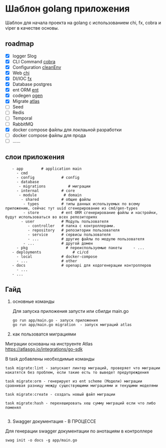 # Шаблон golang приложения

Шаблон для начала проекта на golang с использованием chi, fx, cobra и viper в качестве основы.

## roadmap

- [X] logger Slog
- [X] CLI Command [cobra](https://github.com/spf13/cobra)
- [X] Configuration [cleanEnv](https://github.com/ilyakaznacheev/cleanenv)
- [X] Web [chi](https://github.com/go-chi/chi/)
- [X] DI/IOC [fx](https://github.com/uber-go/fx)
- [X] Database postgres
- [X] ent ORM [ent](https://entgo.io/)
- [x] codegen [ogen](https://github.com/ogen-go/ogen)
- [X] Migrate [atlas](https://atlasgo.io/integrations/go-sdk)
- [ ] Seed  
- [ ] Redis
- [ ] Temporal
- [ ] RabbitMQ
- [x] docker compose файлы для локлаьной разработки
- [ ] docker compose файлы для прода
- [ ] ......

## слои приложения

```shell
   - app        # application main
     - cmd
     - config            # config
     - database
      - migrations          # миграции
     - internal          # core 
      - module            # domain 
       - shared          # общие файлы
        - types          # типы данных используемых по всему приложению, сейчас тут uuid сгенерирование из cmd/gen-types
        - store          # ent ORM сгенерирование файлы и настройки, будут использоваться во всех репозиториях
       - user            # Модуль пользователя 
          - controller   # папка с контроллерами. 
          - repository   # репозитории пользователя 
          - service      # сервисы пользователя 
          - ...          # другие файлы по модулю пользователя 
        - ...            # другой домен
     - pkg                 # переиспользуемые пакеты     - ... 
   - deployments              # ci/cd
     - local             # docker-compose
     - ...               # other     
   - docs                # openapi для кодогенерации контроллеров
     - ... 
   - ...
```

## Гайд

1. основные команды

   Для запуска приложения запусти или сбилди main.go
   ```
   go run app/main.go - запуск приложения
   go run app/main.go migration  - запуск миграций atlas
    ```
      

2. как пользоватся миграциями

Миграции основаны на инструенте Atlas https://atlasgo.io/integrations/go-sdk

В task добавлены необходимые команды
```
task migrate:lint - запускает линтер миграций, проверяет что миграции накатятся без проблем, если такие есть то выведет предупреждения

task migrate:orm - генерирует из ent scheme (Модели) миграции сравнивая разницу между существующими миграциями и текущими моделями
   
task migrate:create - создать новый файл миграции
 
task migrate:hash - перехешировать хеш сумму миграций если что либо поменял
   
```

3. Swagger документация - В ПРОЦЕССЕ
   
Для генерации swagger документации по анотациям в контроллере
```
swag init -o docs -g app/main.go
```